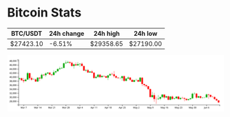 # Bitcoin Stats

BTC/USDT|24h change|24h high|24h low|
|---|---|---|---|
|$27423.10|-6.51%|$29358.65|$27190.00|

<img src="./chart.svg">
